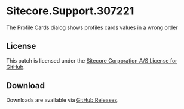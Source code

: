 # Sitecore.Support.307221
The Profile Cards dialog shows profiles cards values in a wrong order

## License  
This patch is licensed under the [Sitecore Corporation A/S License for GitHub](https://github.com/sitecoresupport/Sitecore.Support.307221/blob/master/LICENSE).  

## Download  
Downloads are available via [GitHub Releases](https://github.com/sitecoresupport/Sitecore.Support.307221/releases).  
